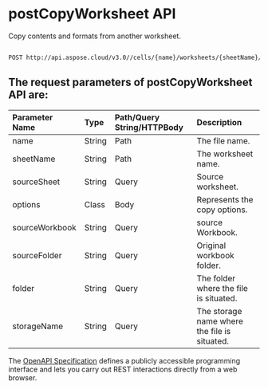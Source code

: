 # **postCopyWorksheet API**

Copy contents and formats from another worksheet. 

```bash

POST http://api.aspose.cloud/v3.0//cells/{name}/worksheets/{sheetName}/copy

```

## The request parameters of **postCopyWorksheet** API are: 

| Parameter Name | Type | Path/Query String/HTTPBody | Description | 
| :- | :- | :- |:- | 
|name|String|Path|The file name.|
|sheetName|String|Path|The worksheet name.|
|sourceSheet|String|Query|Source worksheet.|
|options|Class|Body|Represents the copy options.|
|sourceWorkbook|String|Query|source Workbook.|
|sourceFolder|String|Query|Original workbook folder.|
|folder|String|Query|The folder where the file is situated.|
|storageName|String|Query|The storage name where the file is situated.|


The [OpenAPI Specification](https://reference.aspose.cloud/cells/#/WorksheetsController/PostCopyWorksheet) defines a publicly accessible programming interface and lets you carry out REST interactions directly from a web browser.
